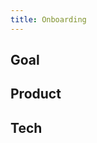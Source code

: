 ```yaml
---
title: Onboarding
---
```


<head>
  <title>C4GT - Onboarding</title>
 </head>

## Goal

## Product

## Tech